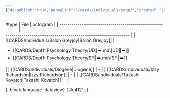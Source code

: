 ```yaml
---
{"dg-publish":true,"permalink":"/cards/individuals/estp/","created":"2023-04-29T12:10:28.658+02:00","updated":"2023-05-02T11:08:33.386+02:00"}
---
```


#type
| File                                                      | octogram                                                                                                                            |
| --------------------------------------------------------- | ----------------------------------------------------------------------------------------------------------------------------------- |
| [[CARDS/Individuals/Balon Greyjoy\|Balon Greyjoy]]     | <ul><li>[[CARDS/Depth Psychology Theory/UD👤⬅️.md\\|UD👤⬅️]]</li><li>[[CARDS/Depth Psychology Theory/SF🤸➡️.md\\|SF🤸➡️]]</li></ul> |
| [[CARDS/Individuals/Diogène\|Diogène]]                 | \-                                                                                                                                  |
| [[CARDS/Individuals/Izzy Richardson\|Izzy Richardson]] | \-                                                                                                                                  |
| [[CARDS/Individuals/Takashi Kovatch\|Takashi Kovatch]] | \-                                                                                                                                  |

{ .block-language-dataview}
{ #e4121c}


